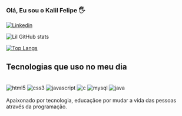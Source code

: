 

### Olá, Eu sou o Kalil Felipe  🖐️

[![Linkedin](https://img.shields.io/badge/LinkedIn-0077B5?style=for-the-badge&logo=linkedin&logoColor=white)](https://www.linkedin.com/in/kalil-felipe-silva-b1bba22b1/)

![Lil GitHub stats](https://github-readme-stats.vercel.app/api?username=lilcypher131&show_icons=true&theme=merko)

[![Top Langs](https://github-readme-stats.vercel.app/api/top-langs/?username=lilcypher131)](https://github.com/anuraghazra/github-readme-stats)

## Tecnologias que uso no meu dia

<div style="display: inline_block"></br>
    <img align="center" alt="html5" src="https://img.shields.io/badge/HTML5-E34F26?style=for-the-badge&logo=html5&logoColor=white">
    <img align="center" alt="css3" src="https://img.shields.io/badge/CSS3-1572B6?style=for-the-badge&logo=css3&logoColor=white">
    <img align="center" alt="javascript" src="https://img.shields.io/badge/JavaScript-F7DF1E?style=for-the-badge&logo=javascript&logoColor=black">
    <img align="center" alt="c" src="https://img.shields.io/badge/C%2B%2B-00599C?style=for-the-badge&logo=c%2B%2B&logoColor=white">
    <img align="center" alt="mysql" src="https://img.shields.io/badge/MySQL-00000F?style=for-the-badge&logo=mysql&logoColor=white">
    <img align="center" alt="java" src="   https://img.shields.io/badge/Java-ED8B00?style=for-the-badge&logo=openjdk&logoColor=white">
</div>
</br>Apaixonado por tecnologia, educaçãoe por mudar a vida das pessoas através da programação.

 
